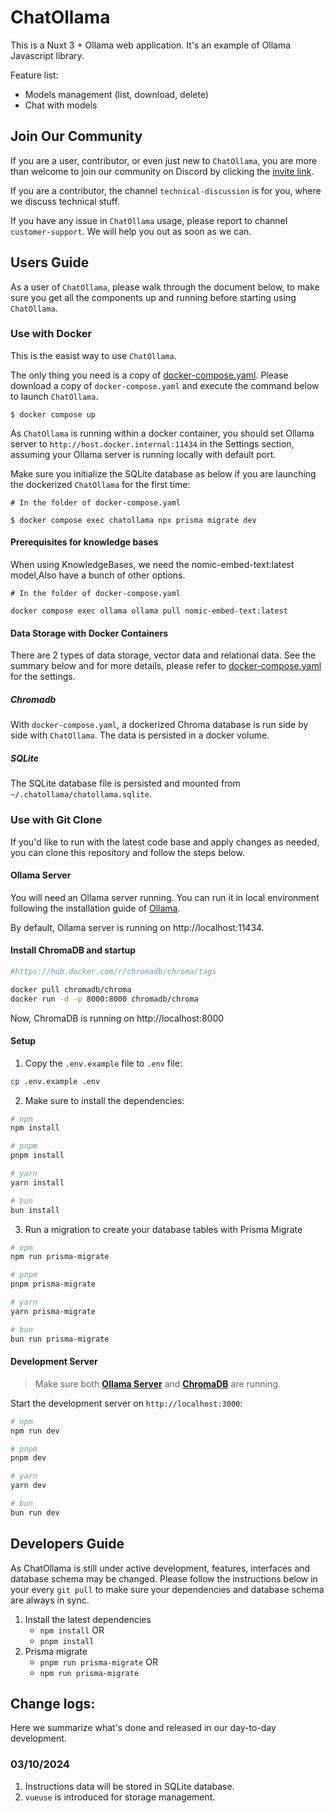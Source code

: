 # ChatOllama

This is a Nuxt 3 + Ollama web application. It's an example of Ollama Javascript library.

Feature list:
- Models management (list, download, delete)
- Chat with models

## Join Our Community

If you are a user, contributor, or even just new to `ChatOllama`, you are more than welcome to join our community on Discord by clicking the [invite link](https://discord.gg/CrvTBVrxXy).

If you are a contributor, the channel `technical-discussion` is for you, where we discuss technical stuff.

If you have any issue in `ChatOllama` usage, please report to channel `customer-support`. We will help you out as soon as we can.

## Users Guide

As a user of `ChatOllama`, please walk through the document below, to make sure you get all the components up and running before starting using `ChatOllama`.

### Use with Docker

This is the easist way to use `ChatOllama`.

The only thing you need is a copy of [docker-compose.yaml](./docker-compose.yaml). Please download a copy of `docker-compose.yaml` and execute the command below to launch `ChatOllama`.

```shell
$ docker compose up
```

As `ChatOllama` is running within a docker container, you should set Ollama server to `http://host.docker.internal:11434` in the Settings section, assuming your Ollama server is running locally with default port.

Make sure you initialize the SQLite database as below if you are launching the dockerized `ChatOllama` for the first time:

```shell
# In the folder of docker-compose.yaml

$ docker compose exec chatollama npx prisma migrate dev
```
#### Prerequisites for knowledge bases
When using KnowledgeBases, we need the nomic-embed-text:latest model,Also have 
a bunch of other options.
 ```
# In the folder of docker-compose.yaml

docker compose exec ollama ollama pull nomic-embed-text:latest

```

#### Data Storage with Docker Containers

There are 2 types of data storage, vector data and relational data. See the summary below and for more details, please refer to [docker-compose.yaml](./docker-compose.yaml) for the settings.

##### Chromadb

With `docker-compose.yaml`, a dockerized Chroma database is run side by side with `ChatOllama`. The data is persisted in a docker volume.

##### SQLite

The SQLite database file is persisted and mounted from `~/.chatollama/chatollama.sqlite`.

### Use with Git Clone

If you'd like to run with the latest code base and apply changes as needed, you can clone this repository and follow the steps below.

#### Ollama Server

You will need an Ollama server running. You can run it in local environment following the installation guide of [Ollama](https://github.com/ollama/ollama).

By default, Ollama server is running on http://localhost:11434.

#### Install ChromaDB and startup

```bash
#https://hub.docker.com/r/chromadb/chroma/tags

docker pull chromadb/chroma
docker run -d -p 8000:8000 chromadb/chroma
```
Now, ChromaDB is running on http://localhost:8000

#### Setup

1. Copy the `.env.example` file to `.env` file:

```bash
cp .env.example .env
```

2. Make sure to install the dependencies:

```bash
# npm
npm install

# pnpm
pnpm install

# yarn
yarn install

# bun
bun install
```

3. Run a migration to create your database tables with Prisma Migrate
```bash
# npm
npm run prisma-migrate

# pnpm
pnpm prisma-migrate

# yarn
yarn prisma-migrate

# bun
bun run prisma-migrate
```

#### Development Server

> Make sure both __[Ollama Server](#ollama-server)__ and __[ChromaDB](#install-chromadb-and-startup)__ are running.

Start the development server on `http://localhost:3000`:

```bash
# npm
npm run dev

# pnpm
pnpm dev

# yarn
yarn dev

# bun
bun run dev
```

## Developers Guide

As ChatOllama is still under active development, features, interfaces and database schema may be changed. Please follow the instructions below in your every `git pull` to make sure your dependencies and database schema are always in sync.

1. Install the latest dependencies
    - `npm install` OR
    - `pnpm install`
2. Prisma migrate
    - `pnpm run prisma-migrate` OR
    - `npm run prisma-migrate`

## Change logs:

Here we summarize what's done and released in our day-to-day development.

### 03/10/2024

1. Instructions data will be stored in SQLite database.
2. `vueuse` is introduced for storage management.
